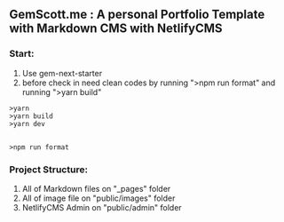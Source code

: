 ## GemScott.me : A personal Portfolio Template with Markdown CMS with NetlifyCMS

### Start:

1. Use gem-next-starter
2. before check in need clean codes by running ">npm run format"
   and running ">yarn build"

```
>yarn
>yarn build
>yarn dev


>npm run format
```

### Project Structure:

1. All of Markdown files on "\_pages" folder
2. All of image file on "public/images" folder
3. NetlifyCMS Admin on "public/admin" folder
